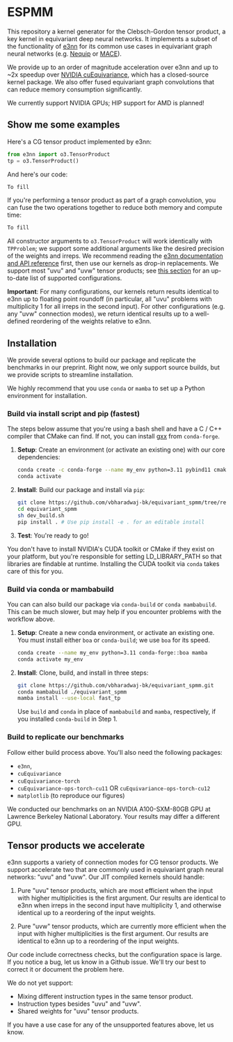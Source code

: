 # ESPMM
This repository a kernel generator for the Clebsch-Gordon tensor product, 
a key kernel in equivariant deep neural networks. It implements
a subset of the functionality of [e3nn](https://e3nn.org/)
for its common use cases in equivariant graph neural networks
(e.g. [Nequip](https://github.com/mir-group/nequip) or
[MACE](https://github.com/ACEsuit/mace)). 

We provide up to an order of magnitude acceleration over e3nn
and up to ~2x speedup over 
[NVIDIA cuEquivariance](https://github.com/NVIDIA/cuEquivariance),
which has a closed-source kernel package. We also offer fused
equivariant graph convolutions that can reduce memory consumption 
significantly. 

We currently support NVIDIA GPUs; HIP support for AMD is planned! 

## Show me some examples
Here's a CG tensor product implemented by e3nn: 

```python
from e3nn import o3.TensorProduct 
tp = o3.TensorProduct()
```

And here's our code:

```python
To fill 
```

If you're performing a tensor product as part of a graph 
convolution, you can fuse the two operations together to reduce both memory and compute time: 

```python
To fill 
```
All constructor arguments to `o3.TensorProduct` will work identically with
`TPProblem`; we support some additional arguments like the desired precision of
the weights and irreps. We recommend reading the [e3nn documentation and API
reference](https://docs.e3nn.org/en/latest/) first, then use our kernels 
as drop-in replacements. We support most "uvu" and "uvw" tensor products; 
see [this section](#tensor-products-we-support) for an up-to-date list of supported
configurations.

**Important**: For many configurations, our kernels return results identical to
e3nn up to floating point roundoff (in particular, all "uvu" problems with
multiplicity 1 for all irreps in the second input). For other configurations 
(e.g. any "uvw" connection modes), we return identical 
results up to a well-defined reordering of the weights relative to e3nn. 

## Installation 
We provide several options to build our package and replicate
the benchmarks in our preprint. Right now, we only support
source builds, but we provide scripts to streamline installation.

We highly recommend that you use
`conda` or `mamba` to set up a Python environment for installation.

### Build via install script and pip (fastest) 
The steps below assume that you're using a bash shell and have a C / C++ 
compiler that CMake can find. If not, you can install [gxx](https://anaconda.org/conda-forge/gxx/) from `conda-forge`. 

1. **Setup**: Create an environment (or activate an existing one) with 
  our core dependencies: 
    ```bash
    conda create -c conda-forge --name my_env python=3.11 pybind11 cmake nvidia::cuda-toolkit
    conda activate 
    ``` 

2. **Install**: Build our package and install via `pip`: 
    ```bash
    git clone https://github.com/vbharadwaj-bk/equivariant_spmm/tree/release 
    cd equivariant_spmm
    sh dev_build.sh 
    pip install . # Use pip install -e . for an editable install 
    ``` 

3. **Test**: You're ready to go!

You don't have to install NVIDIA's CUDA toolkit or CMake if they exist on your
platform, but you're responsible for setting LD_LIBRARY_PATH so that libraries
are findable at runtime. Installing the CUDA toolkit via `conda` takes care of this for
you. 

### Build via conda or mambabuild
You can can also build our package via `conda-build` or
`conda mambabuild`. This can be much slower, but may help if you
encounter problems with the workflow above.

1. **Setup**: Create a new conda environment, or activate an existing one.
    You must install either `boa` or `conda-build`; we 
    use `boa` for its speed. 
    ```bash
    conda create --name my_env python=3.11 conda-forge::boa mamba
    conda activate my_env 
    ``` 

2. **Install**: Clone, build, and install in three steps:
    ```bash
    git clone https://github.com/vbharadwaj-bk/equivariant_spmm.git
    conda mambabuild ./equivariant_spmm 
    mamba install --use-local fast_tp 
    ```

    Use `build` and `conda` in place of `mambabuild` and `mamba`, 
    respectively, if you installed `conda-build` in Step 1.

### Build to replicate our benchmarks 
Follow either build process above. You'll also need the following packages: 
- `e3nn`, 
- `cuEquivariance`
- `cuEquivariance-torch` 
- `cuEquivariance-ops-torch-cu11` OR `cuEquivariance-ops-torch-cu12` 
- `matplotlib` (to reproduce our figures) 

We conducted our benchmarks on an NVIDIA A100-SXM-80GB GPU at
Lawrence Berkeley National Laboratory. Your results may differ 
a different GPU.

## Tensor products we accelerate 
e3nn supports a variety of connection modes for CG tensor products. We support accelerate
two that are commonly used in equivariant graph neural networks:
"uvu" and "uvw". Our JIT compiled kernels should handle:

1. Pure "uvu" tensor products, which are most efficient when the input with higher
multiplicities is the first argument. Our results are identical to e3nn when irreps in
the second input have multiplicity 1, and otherwise identical up to a reordering
of the input weights.

2. Pure "uvw" tensor products, which are currently more efficient when the input with
higher multiplicities is the first argument. Our results are identical to e3nn up to a reordering
of the input weights. 

Our code include correctness checks, but the configuration space is large. If you notice
a bug, let us know in a Github issue. We'll try our best to correct it or document the problem here.

We do not yet support:

- Mixing different instruction types in the same tensor product. 
- Instruction types besides "uvu" and "uvw".
- Shared weights for "uvu" tensor products.

If you have a use case for any of the unsupported features above, let us know.